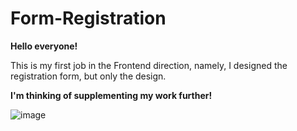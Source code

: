 # Form-Registration

**Hello everyone!**

This is my first job in the Frontend direction, namely, I designed the registration form, but only the design.

**I'm thinking of supplementing my work further!**

![image](https://github.com/user-attachments/assets/0ece4020-12eb-4b9d-a0fe-df10a76748f1)
